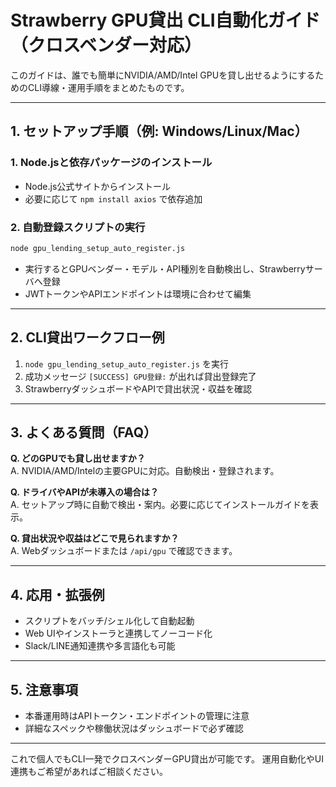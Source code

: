 # Strawberry GPU貸出 CLI自動化ガイド（クロスベンダー対応）

このガイドは、誰でも簡単にNVIDIA/AMD/Intel GPUを貸し出せるようにするためのCLI導線・運用手順をまとめたものです。

---

## 1. セットアップ手順（例: Windows/Linux/Mac）

### 1. Node.jsと依存パッケージのインストール
- Node.js公式サイトからインストール
- 必要に応じて `npm install axios` で依存追加

### 2. 自動登録スクリプトの実行
```sh
node gpu_lending_setup_auto_register.js
```

- 実行するとGPUベンダー・モデル・API種別を自動検出し、Strawberryサーバへ登録
- JWTトークンやAPIエンドポイントは環境に合わせて編集

---

## 2. CLI貸出ワークフロー例

1. `node gpu_lending_setup_auto_register.js` を実行
2. 成功メッセージ `[SUCCESS] GPU登録:` が出れば貸出登録完了
3. StrawberryダッシュボードやAPIで貸出状況・収益を確認

---

## 3. よくある質問（FAQ）

**Q. どのGPUでも貸し出せますか？**  
A. NVIDIA/AMD/Intelの主要GPUに対応。自動検出・登録されます。

**Q. ドライバやAPIが未導入の場合は？**  
A. セットアップ時に自動で検出・案内。必要に応じてインストールガイドを表示。

**Q. 貸出状況や収益はどこで見られますか？**  
A. Webダッシュボードまたは `/api/gpu` で確認できます。

---

## 4. 応用・拡張例
- スクリプトをバッチ/シェル化して自動起動
- Web UIやインストーラと連携してノーコード化
- Slack/LINE通知連携や多言語化も可能

---

## 5. 注意事項
- 本番運用時はAPIトークン・エンドポイントの管理に注意
- 詳細なスペックや稼働状況はダッシュボードで必ず確認

---

これで個人でもCLI一発でクロスベンダーGPU貸出が可能です。
運用自動化やUI連携もご希望があればご相談ください。
